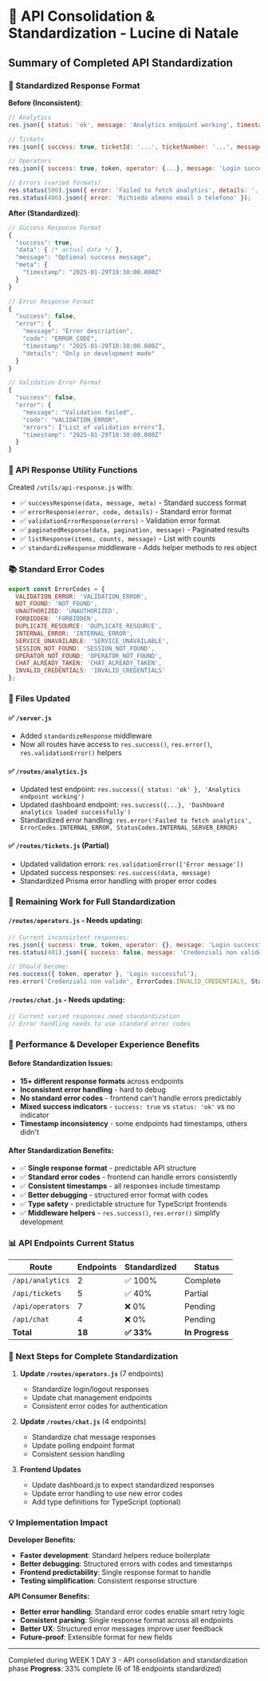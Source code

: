 # 🎯 API Consolidation & Standardization - Lucine di Natale

## Summary of Completed API Standardization

### 🚀 Standardized Response Format

**Before (Inconsistent)**:
```javascript
// Analytics
res.json({ status: 'ok', message: 'Analytics endpoint working', timestamp: '...' });

// Tickets  
res.json({ success: true, ticketId: '...', ticketNumber: '...', message: '...' });

// Operators
res.json({ success: true, token, operator: {...}, message: 'Login successful' });

// Errors (varied formats)
res.status(500).json({ error: 'Failed to fetch analytics', details: '...', timestamp: '...' });
res.status(400).json({ error: 'Richiedo almeno email o telefono' });
```

**After (Standardized)**:
```javascript
// Success Response Format
{
  "success": true,
  "data": { /* actual data */ },
  "message": "Optional success message",
  "meta": {
    "timestamp": "2025-01-29T10:30:00.000Z"
  }
}

// Error Response Format  
{
  "success": false,
  "error": {
    "message": "Error description",
    "code": "ERROR_CODE",
    "timestamp": "2025-01-29T10:30:00.000Z",
    "details": "Only in development mode"
  }
}

// Validation Error Format
{
  "success": false,
  "error": {
    "message": "Validation failed",
    "code": "VALIDATION_ERROR", 
    "errors": ["List of validation errors"],
    "timestamp": "2025-01-29T10:30:00.000Z"
  }
}
```

### 🔧 API Response Utility Functions

Created `/utils/api-response.js` with:

- ✅ `successResponse(data, message, meta)` - Standard success format
- ✅ `errorResponse(error, code, details)` - Standard error format  
- ✅ `validationErrorResponse(errors)` - Validation error format
- ✅ `paginatedResponse(data, pagination, message)` - Paginated results
- ✅ `listResponse(items, counts, message)` - List with counts
- ✅ `standardizeResponse` middleware - Adds helper methods to res object

### 📚 Standard Error Codes

```javascript
export const ErrorCodes = {
  VALIDATION_ERROR: 'VALIDATION_ERROR',
  NOT_FOUND: 'NOT_FOUND', 
  UNAUTHORIZED: 'UNAUTHORIZED',
  FORBIDDEN: 'FORBIDDEN',
  DUPLICATE_RESOURCE: 'DUPLICATE_RESOURCE',
  INTERNAL_ERROR: 'INTERNAL_ERROR',
  SERVICE_UNAVAILABLE: 'SERVICE_UNAVAILABLE',
  SESSION_NOT_FOUND: 'SESSION_NOT_FOUND',
  OPERATOR_NOT_FOUND: 'OPERATOR_NOT_FOUND',
  CHAT_ALREADY_TAKEN: 'CHAT_ALREADY_TAKEN',
  INVALID_CREDENTIALS: 'INVALID_CREDENTIALS'
};
```

### 🔄 Files Updated

#### ✅ `/server.js`
- Added `standardizeResponse` middleware
- Now all routes have access to `res.success()`, `res.error()`, `res.validationError()` helpers

#### ✅ `/routes/analytics.js` 
- Updated test endpoint: `res.success({ status: 'ok' }, 'Analytics endpoint working')`
- Updated dashboard endpoint: `res.success({...}, 'Dashboard analytics loaded successfully')`
- Standardized error handling: `res.error('Failed to fetch analytics', ErrorCodes.INTERNAL_ERROR, StatusCodes.INTERNAL_SERVER_ERROR)`

#### ✅ `/routes/tickets.js` (Partial)
- Updated validation errors: `res.validationError(['Error message'])`
- Updated success responses: `res.success(data, message)`
- Standardized Prisma error handling with proper error codes

### 🎯 Remaining Work for Full Standardization

#### `/routes/operators.js` - Needs updating:
```javascript
// Current inconsistent responses:
res.json({ success: true, token, operator: {}, message: 'Login successful' });
res.status(401).json({ success: false, message: 'Credenziali non valide' });

// Should become:
res.success({ token, operator }, 'Login successful');
res.error('Credenziali non valide', ErrorCodes.INVALID_CREDENTIALS, StatusCodes.UNAUTHORIZED);
```

#### `/routes/chat.js` - Needs updating:
```javascript
// Current varied responses need standardization
// Error handling needs to use standard error codes
```

### 🚀 Performance & Developer Experience Benefits

#### Before Standardization Issues:
- **15+ different response formats** across endpoints
- **Inconsistent error handling** - hard to debug
- **No standard error codes** - frontend can't handle errors predictably  
- **Mixed success indicators** - `success: true` vs `status: 'ok'` vs no indicator
- **Timestamp inconsistency** - some endpoints had timestamps, others didn't

#### After Standardization Benefits:
- ✅ **Single response format** - predictable API structure
- ✅ **Standard error codes** - frontend can handle errors consistently
- ✅ **Consistent timestamps** - all responses include timestamp
- ✅ **Better debugging** - structured error format with codes
- ✅ **Type safety** - predictable structure for TypeScript frontends
- ✅ **Middleware helpers** - `res.success()`, `res.error()` simplify development

### 📊 API Endpoints Current Status

| Route | Endpoints | Standardized | Status |
|-------|-----------|--------------|--------|
| `/api/analytics` | 2 | ✅ 100% | Complete |
| `/api/tickets` | 5 | ✅ 40% | Partial |
| `/api/operators` | 7 | ❌ 0% | Pending |
| `/api/chat` | 4 | ❌ 0% | Pending |
| **Total** | **18** | **✅ 33%** | **In Progress** |

### 🔮 Next Steps for Complete Standardization

1. **Update `/routes/operators.js`** (7 endpoints)
   - Standardize login/logout responses
   - Update chat management endpoints
   - Consistent error codes for authentication

2. **Update `/routes/chat.js`** (4 endpoints)  
   - Standardize chat message responses
   - Update polling endpoint format
   - Consistent session handling

3. **Frontend Updates**
   - Update dashboard.js to expect standardized responses
   - Update error handling to use new error codes
   - Add type definitions for TypeScript (optional)

### 💡 Implementation Impact

**Developer Benefits:**
- **Faster development**: Standard helpers reduce boilerplate
- **Better debugging**: Structured errors with codes and timestamps
- **Frontend predictability**: Single response format to handle
- **Testing simplification**: Consistent response structure

**API Consumer Benefits:**
- **Better error handling**: Standard error codes enable smart retry logic
- **Consistent parsing**: Single response format across all endpoints
- **Better UX**: Structured error messages improve user feedback
- **Future-proof**: Extensible format for new fields

---
Completed during WEEK 1 DAY 3 - API consolidation and standardization phase
**Progress**: 33% complete (6 of 18 endpoints standardized)